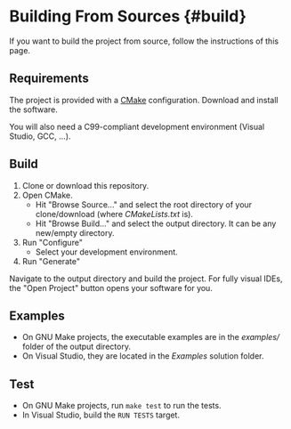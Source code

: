 # Building From Sources {#build}

If you want to build the project from source, follow the instructions of this page.

## Requirements

The project is provided with a [CMake](https://cmake.org/download/) configuration.
Download and install the software.

You will also need a C99-compliant development environment (Visual Studio, GCC, ...).

## Build

1. Clone or download this repository.
2. Open CMake.
   - Hit "Browse Source..." and select the root directory of your clone/download (where _CMakeLists.txt_ is).
   - Hit "Browse Build..." and select the output directory. It can be any new/empty directory.
3. Run "Configure"
   - Select your development environment.
4. Run "Generate"

Navigate to the output directory and build the project.
For fully visual IDEs, the "Open Project" button opens your software for you.

## Examples

- On GNU Make projects, the executable examples are in the _examples/_ folder of the output directory.
- On Visual Studio, they are located in the _Examples_ solution folder.

## Test

- On GNU Make projects, run `make test` to run the tests.
- In Visual Studio, build the `RUN TESTS` target.

